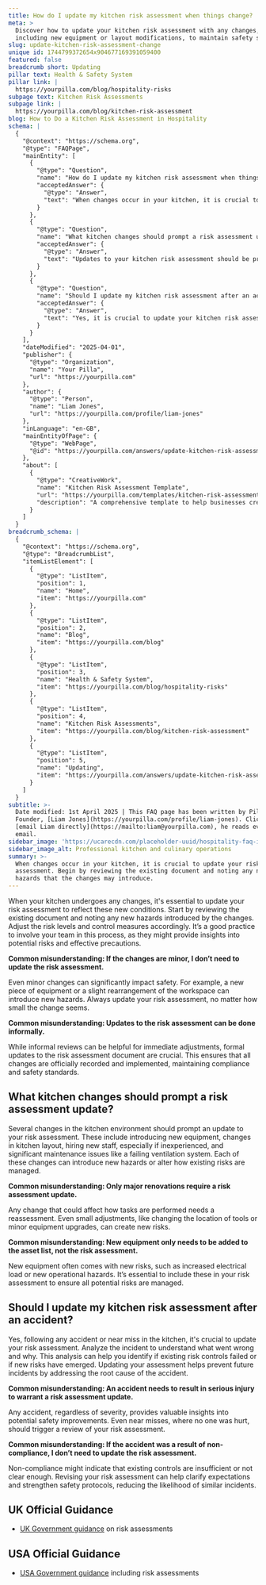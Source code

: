 ```yaml
---
title: How do I update my kitchen risk assessment when things change?
meta: >
  Discover how to update your kitchen risk assessment with any changes,
  including new equipment or layout modifications, to maintain safety standards.
slug: update-kitchen-risk-assessment-change
unique id: 1744799372654x904677169391059400
featured: false
breadcrumb short: Updating
pillar text: Health & Safety System
pillar link: |
  https://yourpilla.com/blog/hospitality-risks
subpage text: Kitchen Risk Assessments
subpage link: |
  https://yourpilla.com/blog/kitchen-risk-assessment
blog: How to Do a Kitchen Risk Assessment in Hospitality
schema: |
  {
    "@context": "https://schema.org",
    "@type": "FAQPage",
    "mainEntity": [
      {
        "@type": "Question",
        "name": "How do I update my kitchen risk assessment when things change?",
        "acceptedAnswer": {
          "@type": "Answer",
          "text": "When changes occur in your kitchen, it is crucial to update your risk assessment. Begin by reviewing the existing document and noting any new hazards that the changes may introduce. Subsequently, adjust the risk levels and control measures as needed. It is beneficial to involve your team in this updating process, as they might offer insights into potential risks and effective precautions. Always ensure that all changes, even minor ones, are formally updated in your risk assessment to maintain compliance and safety."
        }
      },
      {
        "@type": "Question",
        "name": "What kitchen changes should prompt a risk assessment update?",
        "acceptedAnswer": {
          "@type": "Answer",
          "text": "Updates to your kitchen risk assessment should be prompted by several changes, such as the introduction of new equipment, changes in the layout, onboarding of new staff, and significant maintenance issues like a failing ventilation system. These changes could introduce new hazards or alter the management of existing risks. It is crucial to assess any change, no matter how minor, as they can significantly affect safety and operational procedures."
        }
      },
      {
        "@type": "Question",
        "name": "Should I update my kitchen risk assessment after an accident?",
        "acceptedAnswer": {
          "@type": "Answer",
          "text": "Yes, it is crucial to update your kitchen risk assessment following any accident or near miss. Analyze any incidents to understand the cause and identify if new risks have emerged or if existing controls failed. Updating your risk assessment based on these findings helps to address the root cause and prevent future incidents. All accidents, regardless of their severity, provide valuable insights into potential safety improvements."
        }
      }
    ],
    "dateModified": "2025-04-01",
    "publisher": {
      "@type": "Organization",
      "name": "Your Pilla",
      "url": "https://yourpilla.com"
    },
    "author": {
      "@type": "Person",
      "name": "Liam Jones",
      "url": "https://yourpilla.com/profile/liam-jones"
    },
    "inLanguage": "en-GB",
    "mainEntityOfPage": {
      "@type": "WebPage",
      "@id": "https://yourpilla.com/answers/update-kitchen-risk-assessment-change"
    },
    "about": [
      {
        "@type": "CreativeWork",
        "name": "Kitchen Risk Assessment Template",
        "url": "https://yourpilla.com/templates/kitchen-risk-assessment",
        "description": "A comprehensive template to help businesses create and update their kitchen risk assessments effectively, ensuring compliance and safety with consistent reviews."
      }
    ]
  }
breadcrumb_schema: |
  {
    "@context": "https://schema.org",
    "@type": "BreadcrumbList",
    "itemListElement": [
      {
        "@type": "ListItem",
        "position": 1,
        "name": "Home",
        "item": "https://yourpilla.com"
      },
      {
        "@type": "ListItem",
        "position": 2,
        "name": "Blog",
        "item": "https://yourpilla.com/blog"
      },
      {
        "@type": "ListItem",
        "position": 3,
        "name": "Health & Safety System",
        "item": "https://yourpilla.com/blog/hospitality-risks"
      },
      {
        "@type": "ListItem",
        "position": 4,
        "name": "Kitchen Risk Assessments",
        "item": "https://yourpilla.com/blog/kitchen-risk-assessment"
      },
      {
        "@type": "ListItem",
        "position": 5,
        "name": "Updating",
        "item": "https://yourpilla.com/answers/update-kitchen-risk-assessment-change"
      }
    ]
  }
subtitle: >-
  Date modified: 1st April 2025 | This FAQ page has been written by Pilla
  Founder, [Liam Jones](https://yourpilla.com/profile/liam-jones). Click to
  [email Liam directly](https://mailto:liam@yourpilla.com), he reads every
  email.
sidebar_image: 'https://ucarecdn.com/placeholder-uuid/hospitality-faq-image.jpg'
sidebar_image_alt: Professional kitchen and culinary operations
summary: >-
  When changes occur in your kitchen, it is crucial to update your risk
  assessment. Begin by reviewing the existing document and noting any new
  hazards that the changes may introduce.
---
```

When your kitchen undergoes any changes, it's essential to update your risk assessment to reflect these new conditions. Start by reviewing the existing document and noting any new hazards introduced by the changes. Adjust the risk levels and control measures accordingly. It’s a good practice to involve your team in this process, as they might provide insights into potential risks and effective precautions.

**Common misunderstanding: If the changes are minor, I don’t need to update the risk assessment.**

Even minor changes can significantly impact safety. For example, a new piece of equipment or a slight rearrangement of the workspace can introduce new hazards. Always update your risk assessment, no matter how small the change seems.

**Common misunderstanding: Updates to the risk assessment can be done informally.**

While informal reviews can be helpful for immediate adjustments, formal updates to the risk assessment document are crucial. This ensures that all changes are officially recorded and implemented, maintaining compliance and safety standards.

## What kitchen changes should prompt a risk assessment update?

Several changes in the kitchen environment should prompt an update to your risk assessment. These include introducing new equipment, changes in kitchen layout, hiring new staff, especially if inexperienced, and significant maintenance issues like a failing ventilation system. Each of these changes can introduce new hazards or alter how existing risks are managed.

**Common misunderstanding: Only major renovations require a risk assessment update.**

Any change that could affect how tasks are performed needs a reassessment. Even small adjustments, like changing the location of tools or minor equipment upgrades, can create new risks.

**Common misunderstanding: New equipment only needs to be added to the asset list, not the risk assessment.**

New equipment often comes with new risks, such as increased electrical load or new operational hazards. It’s essential to include these in your risk assessment to ensure all potential risks are managed.

## Should I update my kitchen risk assessment after an accident?

Yes, following any accident or near miss in the kitchen, it's crucial to update your risk assessment. Analyze the incident to understand what went wrong and why. This analysis can help you identify if existing risk controls failed or if new risks have emerged. Updating your assessment helps prevent future incidents by addressing the root cause of the accident.

**Common misunderstanding: An accident needs to result in serious injury to warrant a risk assessment update.**

Any accident, regardless of severity, provides valuable insights into potential safety improvements. Even near misses, where no one was hurt, should trigger a review of your risk assessment.

**Common misunderstanding: If the accident was a result of non-compliance, I don’t need to update the risk assessment.**

Non-compliance might indicate that existing controls are insufficient or not clear enough. Revising your risk assessment can help clarify expectations and strengthen safety protocols, reducing the likelihood of similar incidents.

## UK Official Guidance

-   [UK Government guidance](https://www.hse.gov.uk/catering/risk.htm) on risk assessments

## USA Official Guidance

-   [USA Government guidance](https://www.fda.gov/regulatory-information/search-fda-guidance-documents/draft-guidance-industry-hazard-analysis-and-risk-based-preventive-controls-human-food) including risk assessments
